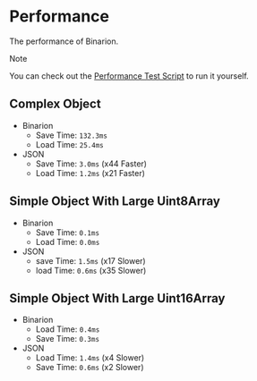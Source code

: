 # Performance
The performance of Binarion.

> [!NOTE]
> You can check out the [Performance Test Script](https://github.com/LmanTW/Binarion/blob/main/Scripts/Performance) to run it yourself.

## Complex Object
* Binarion
  * Save Time: `132.3ms`
  * Load Time: `25.4ms`
* JSON
  * Save Time: `3.0ms` (x44 Faster)
  * Load Time: `1.2ms` (x21 Faster)

## Simple Object With Large Uint8Array
* Binarion
  * Save Time: `0.1ms`
  * Load Time: `0.0ms`
* JSON
  * save Time: `1.5ms` (x17 Slower)
  * load Time: `0.6ms` (x35 Slower)

## Simple Object With Large Uint16Array
* Binarion
  * Load Time: `0.4ms`
  * Save Time: `0.3ms`
* JSON
  * Load Time: `1.4ms` (x4 Slower)
  * Save Time: `0.6ms` (x2 Slower)
